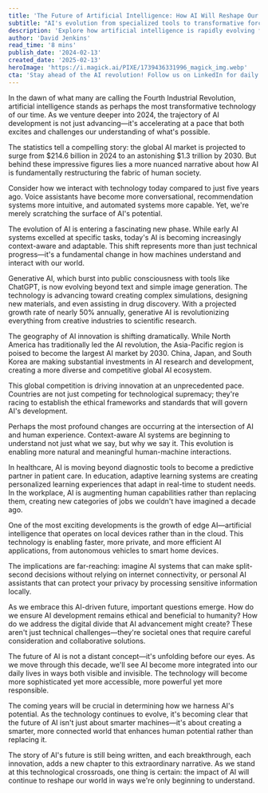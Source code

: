 ```yaml
---
title: 'The Future of Artificial Intelligence: How AI Will Reshape Our World'
subtitle: "AI's evolution from specialized tools to transformative force reshaping society"
description: 'Explore how artificial intelligence is rapidly evolving from specialized tools to a transformative force reshaping society. From edge computing to generative AI, discover the key trends and challenges defining AI''s future and its profound impact on human experience.'
author: 'David Jenkins'
read_time: '8 mins'
publish_date: '2024-02-13'
created_date: '2025-02-13'
heroImage: 'https://i.magick.ai/PIXE/1739436331996_magick_img.webp'
cta: 'Stay ahead of the AI revolution! Follow us on LinkedIn for daily insights into the latest developments in artificial intelligence and their impact on business and society.'
---
```


In the dawn of what many are calling the Fourth Industrial Revolution, artificial intelligence stands as perhaps the most transformative technology of our time. As we venture deeper into 2024, the trajectory of AI development is not just advancing—it's accelerating at a pace that both excites and challenges our understanding of what's possible.

The statistics tell a compelling story: the global AI market is projected to surge from $214.6 billion in 2024 to an astonishing $1.3 trillion by 2030. But behind these impressive figures lies a more nuanced narrative about how AI is fundamentally restructuring the fabric of human society.

Consider how we interact with technology today compared to just five years ago. Voice assistants have become more conversational, recommendation systems more intuitive, and automated systems more capable. Yet, we're merely scratching the surface of AI's potential.

The evolution of AI is entering a fascinating new phase. While early AI systems excelled at specific tasks, today's AI is becoming increasingly context-aware and adaptable. This shift represents more than just technical progress—it's a fundamental change in how machines understand and interact with our world.

Generative AI, which burst into public consciousness with tools like ChatGPT, is now evolving beyond text and simple image generation. The technology is advancing toward creating complex simulations, designing new materials, and even assisting in drug discovery. With a projected growth rate of nearly 50% annually, generative AI is revolutionizing everything from creative industries to scientific research.

The geography of AI innovation is shifting dramatically. While North America has traditionally led the AI revolution, the Asia-Pacific region is poised to become the largest AI market by 2030. China, Japan, and South Korea are making substantial investments in AI research and development, creating a more diverse and competitive global AI ecosystem.

This global competition is driving innovation at an unprecedented pace. Countries are not just competing for technological supremacy; they're racing to establish the ethical frameworks and standards that will govern AI's development.

Perhaps the most profound changes are occurring at the intersection of AI and human experience. Context-aware AI systems are beginning to understand not just what we say, but why we say it. This evolution is enabling more natural and meaningful human-machine interactions.

In healthcare, AI is moving beyond diagnostic tools to become a predictive partner in patient care. In education, adaptive learning systems are creating personalized learning experiences that adapt in real-time to student needs. In the workplace, AI is augmenting human capabilities rather than replacing them, creating new categories of jobs we couldn't have imagined a decade ago.

One of the most exciting developments is the growth of edge AI—artificial intelligence that operates on local devices rather than in the cloud. This technology is enabling faster, more private, and more efficient AI applications, from autonomous vehicles to smart home devices.

The implications are far-reaching: imagine AI systems that can make split-second decisions without relying on internet connectivity, or personal AI assistants that can protect your privacy by processing sensitive information locally.

As we embrace this AI-driven future, important questions emerge. How do we ensure AI development remains ethical and beneficial to humanity? How do we address the digital divide that AI advancement might create? These aren't just technical challenges—they're societal ones that require careful consideration and collaborative solutions.

The future of AI is not a distant concept—it's unfolding before our eyes. As we move through this decade, we'll see AI become more integrated into our daily lives in ways both visible and invisible. The technology will become more sophisticated yet more accessible, more powerful yet more responsible.

The coming years will be crucial in determining how we harness AI's potential. As the technology continues to evolve, it's becoming clear that the future of AI isn't just about smarter machines—it's about creating a smarter, more connected world that enhances human potential rather than replacing it.

The story of AI's future is still being written, and each breakthrough, each innovation, adds a new chapter to this extraordinary narrative. As we stand at this technological crossroads, one thing is certain: the impact of AI will continue to reshape our world in ways we're only beginning to understand.